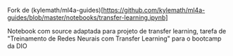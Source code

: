 Fork de (kylemath/ml4a-guides)[https://github.com/kylemath/ml4a-guides/blob/master/notebooks/transfer-learning.ipynb]

Notebook com source adaptada para projeto de transfer learning, tarefa de "Treinamento de Redes Neurais com Transfer Learning" para o bootcamp da DIO 
